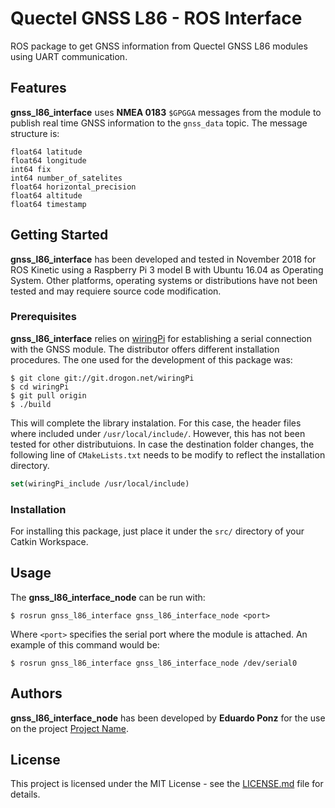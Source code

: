 Quectel GNSS L86 - ROS Interface
================================
ROS package to get GNSS information from Quectel GNSS L86 modules using UART communication.

Features
--------
**gnss_l86_interface** uses **NMEA 0183** `$GPGGA` messages from the module to publish real time GNSS information to the `gnss_data` topic. The message structure is:

```
float64 latitude
float64 longitude
int64 fix
int64 number_of_satelites
float64 horizontal_precision
float64 altitude
float64 timestamp
```

Getting Started
---------------
**gnss_l86_interface** has been developed and tested in November 2018 for ROS Kinetic using a Raspberry Pi 3 model B with Ubuntu 16.04 as Operating System. Other platforms, operating systems or distributions have not been tested and may requiere source code modification.

### Prerequisites
**gnss_l86_interface** relies on [wiringPi](http://wiringpi.com/) for establishing a serial connection with the GNSS module. The distributor offers different installation procedures. The one used for the development of this package was:

```
$ git clone git://git.drogon.net/wiringPi
$ cd wiringPi
$ git pull origin
$ ./build
```

This will complete the library instalation. For this case, the header files where included under `/usr/local/include/`. However, this has not been tested for other distributuions. In case the destination folder changes, the following line of `CMakeLists.txt` needs to be modify to reflect the installation directory.

```CMake
set(wiringPi_include /usr/local/include)
```

### Installation
For installing this package, just place it under the `src/` directory of your Catkin Workspace.

Usage
-----
The **gnss_l86_interface_node** can be run with:

```
$ rosrun gnss_l86_interface gnss_l86_interface_node <port>
```

Where `<port>` specifies the serial port where the module is attached. An example of this command would be:

```
$ rosrun gnss_l86_interface gnss_l86_interface_node /dev/serial0
```

Authors
-------
**gnss_l86_interface_node** has been developed by **Eduardo Ponz** for the use on the project [Project Name](project_repo).

License
-------
This project is licensed under the MIT License - see the [LICENSE.md](LICENSE.md) file for details.
